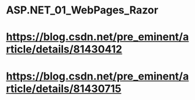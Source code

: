 # ASP.NET_01_WebPages_Razor
# https://blog.csdn.net/pre_eminent/article/details/81430412
# https://blog.csdn.net/pre_eminent/article/details/81430715
